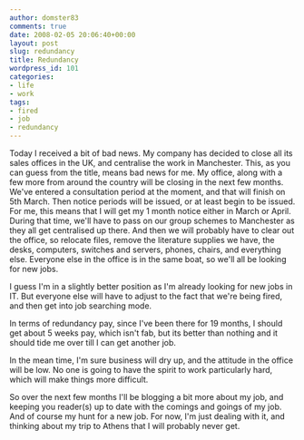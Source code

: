 ```yaml
---
author: domster83
comments: true
date: 2008-02-05 20:06:40+00:00
layout: post
slug: redundancy
title: Redundancy
wordpress_id: 101
categories:
- life
- work
tags:
- fired
- job
- redundancy
---
```


Today I received a bit of bad news. My company has decided to close all its sales offices in the UK, and centralise the work in Manchester. This, as you can guess from the title, means bad news for me. My office, along with a few more from around the country will be closing in the next few months. We've entered a consultation period at the moment, and that will finish on 5th March. Then notice periods will be issued, or at least begin to be issued.
For me, this means that I will get my 1 month notice either in March or April. During that time, we'll have to pass on our group schemes to Manchester as they all get centralised up there. And then we will probably have to clear out the office, so relocate files, remove the literature supplies we have, the desks, computers, switches and servers, phones, chairs, and everything else. Everyone else in the office is in the same boat, so we'll all be looking for new jobs.




I guess I'm in a slightly better position as I'm already looking for new jobs in IT. But everyone else will have to adjust to the fact that we're being fired, and then get into job searching mode.




In terms of redundancy pay, since I've been there for 19 months, I should get about 5 weeks pay, which isn't fab, but its better than nothing and it should tide me over till I can get another job.




In the mean time, I'm sure business will dry up, and the attitude in the office will be low. No one is going to have the spirit to work particularly hard, which will make things more difficult.




So over the next few months I'll be blogging a bit more about my job, and keeping you reader(s) up to date with the comings and goings of my job. And of course my hunt for a new job. For now, I'm just dealing with it, and thinking about my trip to Athens that I will probably never get.
